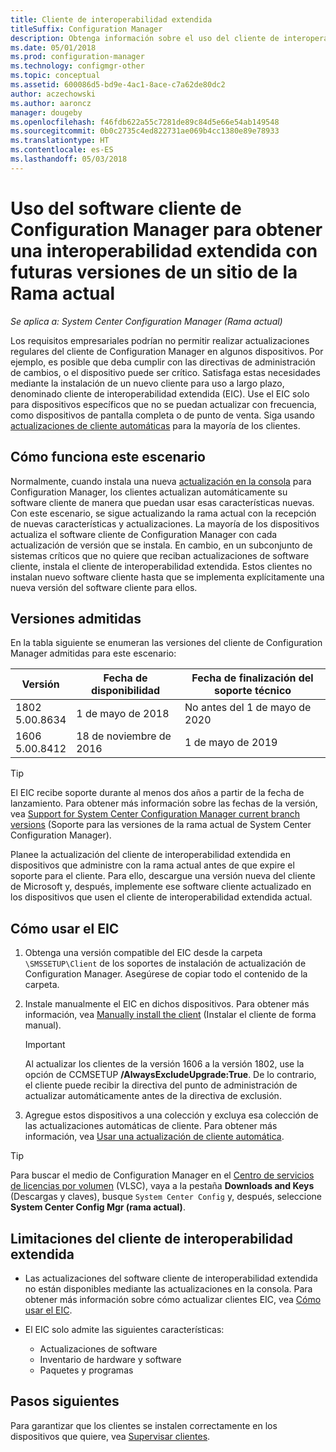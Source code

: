 ```yaml
---
title: Cliente de interoperabilidad extendida
titleSuffix: Configuration Manager
description: Obtenga información sobre el uso del cliente de interoperabilidad extendida para el soporte técnico a largo plazo de un cliente de Configuration Manager estático con un sitio de rama actual.
ms.date: 05/01/2018
ms.prod: configuration-manager
ms.technology: configmgr-other
ms.topic: conceptual
ms.assetid: 600086d5-bd9e-4ac1-8ace-c7a62de80dc2
author: aczechowski
ms.author: aaroncz
manager: dougeby
ms.openlocfilehash: f46fdb622a55c7281de89c84d5e66e54ab149548
ms.sourcegitcommit: 0b0c2735c4ed822731ae069b4cc1380e89e78933
ms.translationtype: HT
ms.contentlocale: es-ES
ms.lasthandoff: 05/03/2018
---
```

# <a name="use-the-configuration-manager-client-software-for-extended-interoperability-with-future-versions-of-a-current-branch-site"></a>Uso del software cliente de Configuration Manager para obtener una interoperabilidad extendida con futuras versiones de un sitio de la Rama actual

*Se aplica a: System Center Configuration Manager (Rama actual)*  

Los requisitos empresariales podrían no permitir realizar actualizaciones regulares del cliente de Configuration Manager en algunos dispositivos. Por ejemplo, es posible que deba cumplir con las directivas de administración de cambios, o el dispositivo puede ser crítico. Satisfaga estas necesidades mediante la instalación de un nuevo cliente para uso a largo plazo, denominado cliente de interoperabilidad extendida (EIC). Use el EIC solo para dispositivos específicos que no se puedan actualizar con frecuencia, como dispositivos de pantalla completa o de punto de venta. Siga usando [actualizaciones de cliente automáticas](/sccm/core/clients/manage/upgrade/upgrade-clients-for-windows-computers#use-automatic-client-upgrade) para la mayoría de los clientes. 

## <a name="how-this-scenario-works"></a>Cómo funciona este escenario

Normalmente, cuando instala una nueva [actualización en la consola](/sccm/core/servers/manage/install-in-console-updates) para Configuration Manager, los clientes actualizan automáticamente su software cliente de manera que puedan usar esas características nuevas. Con este escenario, se sigue actualizando la rama actual con la recepción de nuevas características y actualizaciones. La mayoría de los dispositivos actualiza el software cliente de Configuration Manager con cada actualización de versión que se instala. En cambio, en un subconjunto de sistemas críticos que no quiere que reciban actualizaciones de software cliente, instala el cliente de interoperabilidad extendida. Estos clientes no instalan nuevo software cliente hasta que se implementa explícitamente una nueva versión del software cliente para ellos.



## <a name="supported-versions"></a>Versiones admitidas
En la tabla siguiente se enumeran las versiones del cliente de Configuration Manager admitidas para este escenario:

| Versión  | Fecha de disponibilidad  | Fecha de finalización del soporte técnico  |
|---------|---------|---------|
|1802<br/>5.00.8634     | 1 de mayo de 2018        | No antes del 1 de mayo de 2020        |
|1606<br/>5.00.8412     | 18 de noviembre de 2016        | 1 de mayo de 2019        |

> [!TIP]  
> El EIC recibe soporte durante al menos dos años a partir de la fecha de lanzamiento. Para obtener más información sobre las fechas de la versión, vea [Support for System Center Configuration Manager current branch versions](/sccm/core/servers/manage/current-branch-versions-supported) (Soporte para las versiones de la rama actual de System Center Configuration Manager).  

Planee la actualización del cliente de interoperabilidad extendida en dispositivos que administre con la rama actual antes de que expire el soporte para el cliente. Para ello, descargue una versión nueva del cliente de Microsoft y, después, implemente ese software cliente actualizado en los dispositivos que usen el cliente de interoperabilidad extendida actual.



## <a name="how-to-use-the-eic"></a>Cómo usar el EIC

1. Obtenga una versión compatible del EIC desde la carpeta `\SMSSETUP\Client` de los soportes de instalación de actualización de Configuration Manager. Asegúrese de copiar todo el contenido de la carpeta.  

2. Instale manualmente el EIC en dichos dispositivos. Para obtener más información, vea [Manually install the client](/sccm/core/clients/deploy/deploy-clients-to-windows-computers#BKMK_Manual) (Instalar el cliente de forma manual).  

    > [!Important]  
    > Al actualizar los clientes de la versión 1606 a la versión 1802, use la opción de CCMSETUP **/AlwaysExcludeUpgrade:True**. De lo contrario, el cliente puede recibir la directiva del punto de administración de actualizar automáticamente antes de la directiva de exclusión.

3. Agregue estos dispositivos a una colección y excluya esa colección de las actualizaciones automáticas de cliente. Para obtener más información, vea [Usar una actualización de cliente automática](/sccm/core/clients/manage/upgrade/upgrade-clients-for-windows-computers#use-automatic-client-upgrade).  

> [!TIP]  
> Para buscar el medio de Configuration Manager en el [Centro de servicios de licencias por volumen](https://www.microsoft.com/Licensing/servicecenter/Downloads/DownloadsAndKeys.aspx) (VLSC), vaya a la pestaña **Downloads and Keys** (Descargas y claves), busque `System Center Config` y, después, seleccione **System Center Config Mgr (rama actual)**.



## <a name="limitations-of-the-extended-interoperability-client"></a>Limitaciones del cliente de interoperabilidad extendida

- Las actualizaciones del software cliente de interoperabilidad extendida no están disponibles mediante las actualizaciones en la consola. Para obtener más información sobre cómo actualizar clientes EIC, vea [Cómo usar el EIC](#how-to-use-the-eic).  

- El EIC solo admite las siguientes características:  

   - Actualizaciones de software  
   - Inventario de hardware y software
   - Paquetes y programas



## <a name="next-steps"></a>Pasos siguientes

Para garantizar que los clientes se instalen correctamente en los dispositivos que quiere, vea [Supervisar clientes](/sccm/core/clients/manage/monitor-clients).
